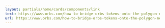 ```yaml
---
layout: partials/home/cards/components/link
text: https://www.orbs.com/how-to-bridge-orbs-tokens-onto-the-polygon-network/
url: https://www.orbs.com/how-to-bridge-orbs-tokens-onto-the-polygon-network/
---
```

